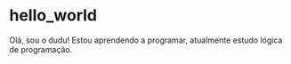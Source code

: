 # hello_world
Olá, sou o dudu!
Estou aprendendo a programar, atualmente estudo lógica de programação.
